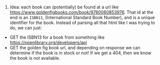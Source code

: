 1) Idea: each book can (potentially) be found at a url like https://www.goldenfigbooks.com/book/9780060853976. That id at the end is an `ISBN13`, (International Standard Book Number), and is a unique identifier for the book. Instead of parsing all that html like I was trying to do, we can just: 
- GET the ISBN13 for a book from something like https://openlibrary.org/developers/api
- GET the golden fig book url, and depending on response we can determine if the book is in stock or not! If we get a 404, then we know the book is not available.